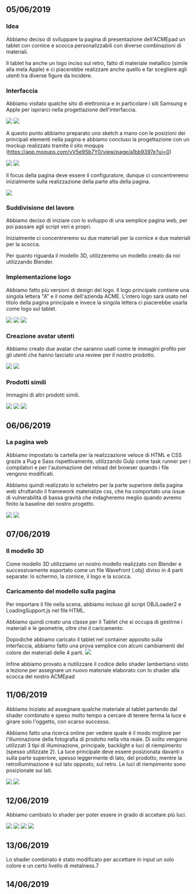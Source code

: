 ## 05/06/2019
### Idea
Abbiamo deciso di sviluppare la pagina di presentazione dell'ACMEpad un tablet con cornice e scocca personalizzabili con diverse combinazioni di materiali.

Il tablet ha anche un logo inciso sul retro, fatto di materiale metallico (simile alla mela Apple) e ci piacerebbe realizzare anche quello e far scegliere agli utenti tra diverse figure da incidere.

### Interfaccia
Abbiamo visitato qualche sito di elettronica e in particolare i siti Samsung e Apple per ispirarci nella progettazione dell'interfaccia.

![](images/ipad.png)
![](images/samsung_tablet.png)

A questo punto abbiamo preparato uno sketch a mano con le posizioni dei principali elementi nella pagina e abbiamo concluso la progettazione con un mockup realizzato tramite il sito moqups (https://app.moqups.com/yV5e9Sb7Y0/view/page/a1bb9397e?ui=0)

![](images/sketch-interface.jpeg)
![](images/mockup.png)

Il focus della pagina deve essere il configuratore, dunque ci concentreremo inizialmente sulla realizzazione della parte alta della pagina.

![](images/mockup-displaysize.png)

### Suddivisione del lavoro
Abbiamo deciso di iniziare con lo sviluppo di una semplice pagina web, per poi passare agli script veri e propri.

Inizialmente ci concentreremo su due materiali per la cornice e due materiali per la scocca.

Per quanto riguarda il modello 3D, utilizzeremo un modello creato da noi utilizzando Blender.

### Implementazione logo
Abbiamo fatto più versioni di design del logo. Il logo principale contiene una singola lettera "A" e il nome dell'azienda ACME. 
L'intero logo sarà usato nel titolo della pagina principale e invece la singola lettera ci piacerebbe usarla come logo sul tablet.

![](logo/logo-letter.png)
![](logo/logo-full.png)
![](logo/logo-all-letters.png)

### Creazione avatar utenti
Abbiamo creato due avatar che saranno usati come le immagini profilo per gli utenti che hanno lasciato una review per il nostro prodotto.

![](avatars/avatar1.png)
![](avatars/avatar2.png)

### Prodotti simili
Immagini di altri prodotti simili.

![](similar-products/tablet1.png)
![](similar-products/tablet2.png)
![](similar-products/tablet3.png)

## 06/06/2019
### La pagina web
Abbiamo impostato la cartella per la realizzazione veloce di HTML e CSS grazie a Pug e Sass rispettivamente, utilizzando Gulp come task runner per i compilatori e per l'automazione del reload del browser quando i file vengono modificati.

Abbiamo quindi realizzato lo scheletro per la parte superiore della pagina web sfruttando il framework materialize css, che ha comportato una issue di vulnerabilità di bassa gravità che indagheremo meglio quando avremo finito la baseline del nostro progetto.

![](images/first-screen.png)
![](images/security-issue.png)

## 07/06/2019
### Il modello 3D
Come modello 3D utilizziamo un nostro modello realizzato con Blender e successivamente esportato  come un file Wavefront (.obj) diviso in 4 parti separate: lo schermo, la cornice, il logo e la scocca.

### Caricamento del modello sulla pagina
Per importare il file nella scena, abbiamo incluso gli script OBJLoader2 e LoadingSupport.js nel file HTML. 

Abbiamo quindi creato una classe per il Tablet che si occupa di gestirne i materiali e le geometrie, oltre che il caricamento.

Dopodichè abbiamo caricato il tablet nel container apposito sulla interfaccia, abbiamo fatto una prova semplice con alcuni cambiamenti del colore dei materiali delle 4 parti.
![](images/tablet-colors1.png)

Infine abbiamo provato a riutilizzare il codice dello shader lambertiano visto a lezione per assegnare un nuovo materiale elaborato con lo shader alla scocca del nostro ACMEpad

## 11/06/2019
Abbiamo iniziato ad assegnare qualche materiale al tablet partendo dal shader combinato e speso molto tempo a cercare di tenere ferma la luce e girare solo l'oggetto, con scarso successo.

Abbiamo fatto una ricerca online per vedere quale è il modo migliore per l'illuminazione della fotografia di prodotto nella vita reale. Di solito vengono utilizzati 3 tipi di illuminazione, principale, backlight e luci di riempimento (spesso utilizzate 2).
La luce principale deve essere posizionata davanti o sulla parte superiore, spesso leggermente di lato, del prodotto, mentre la retroilluminazione è sul lato opposto, sul retro. Le luci di riempimento sono posizionate sui lati.

![](images/lightPos.jpg)
![](images/lightPos2.jpg)

## 12/06/2019
Abbiamo cambiato lo shader per poter essere in grado di accetare più luci.

![](images/tablet-light1.png)
![](images/tablet-light3.png)
![](images/tablet-light2.png)
![](images/tablet-light4.png)

## 13/06/2019
Lo shader combinato è stato modificato per accettare in input un solo colore e un certo livello di metalness.7

## 14/06/2019